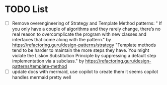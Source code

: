 # TODO List

- [ ] Remove overengineering of Strategy and Template Method patterns:
    " If you only have a couple of algorithms and they rarely change, there’s no real reason to overcomplicate the program with new classes and interfaces that come along with the pattern." by <https://refactoring.guru/design-patterns/strategy>
    "Template methods tend to be harder to maintain the more steps they have.  You might violate the Liskov Substitution Principle by suppressing a default step implementation via a subclass." by <https://refactoring.guru/design-patterns/template-method>
-[ ] update docs with mermaid, use copilot to create them it seems copilot handles mermaid pretty well
